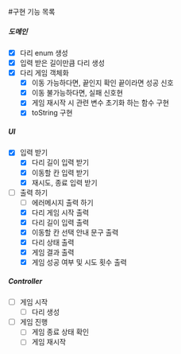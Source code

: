 #구현 기능 목록

##### 도메인
- [x] 다리 enum 생성
- [x] 입력 받은 길이만큼 다리 생성
- [x] 다리 게임 객체화
  - [x] 이동 가능하다면, 끝인지 확인 끝이라면 성공 신호
  - [x] 이동 불가능하다면, 실패 신호현
  - [x] 게임 재시작 시 관련 변수 초기화 하는 함수 구현
  - [x] toString 구현

##### UI
- [x] 입력 받기
  - [x] 다리 길이 입력 받기
  - [x] 이동할 칸 입력 받기
  - [x] 재시도, 종료 입력 받기
- [ ] 출력 하기
  - [ ] 에러메시지 출력 하기
  - [x] 다리 게임 시작 출력
  - [x] 다리 길이 입력 출력
  - [x] 이동할 칸 선택 안내 문구 출력
  - [x] 다리 상태 출력
  - [x] 게임 결과 출력
  - [x] 게임 성공 여부 및 시도 횟수 출력

##### Controller
- [ ] 게임 시작
  - [ ] 다리 생성
- [ ] 게임 진행
  - [ ] 게임 종료 상태 확인
  - [ ] 게임 재시작